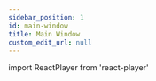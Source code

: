 ```yaml
---
sidebar_position: 1
id: main-window
title: Main Window
custom_edit_url: null
---
```

import ReactPlayer from 'react-player'

